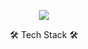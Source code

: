 
<p align="center">
  <img src="https://capsule-render.vercel.app/api?type=transparent&color=000000&height=300&section=header&text=Eden%20Hwang&fontColor=FCCE00" />
</p>


<center>
  🛠 Tech Stack 🛠
</center>
